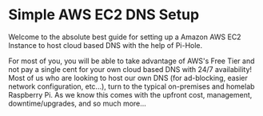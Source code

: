 # Simple AWS EC2 DNS Setup
Welcome to the absolute best guide for setting up a Amazon AWS EC2 Instance to host cloud based DNS with the help of Pi-Hole. 

For most of you, you will be able to take advantage of AWS's Free Tier and not pay a single cent for your own cloud based DNS with 24/7 availability! Most of us who are looking to host our own DNS (for ad-blocking, easier network configuration, etc...), turn to the typical on-premises and homelab Raspberry Pi. As we know this comes with the upfront cost, management, downtime/upgrades, and so much more...
